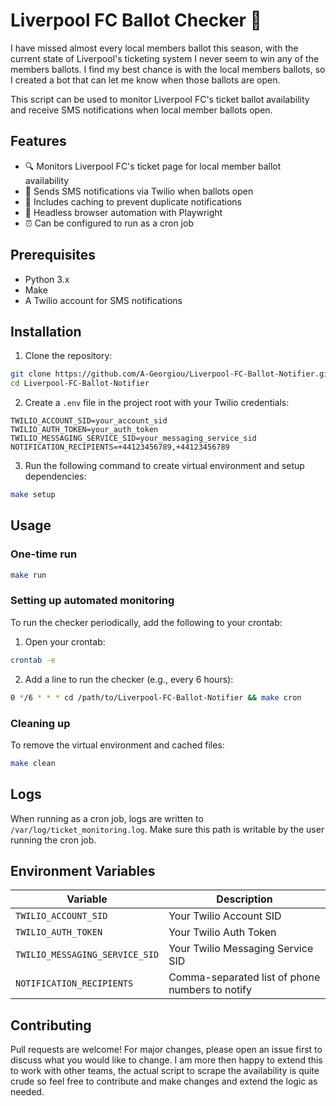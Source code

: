 # Liverpool FC Ballot Checker 🎫

I have missed almost every local members ballot this season, with the current state of Liverpool's ticketing system I never seem to win any of the members ballots. I find my best chance is with the local members ballots, so I created a bot that can let me know when those ballots are open.

This script can be used to monitor Liverpool FC's ticket ballot availability and receive SMS notifications when local member ballots open.

## Features

- 🔍 Monitors Liverpool FC's ticket page for local member ballot availability
- 📱 Sends SMS notifications via Twilio when ballots open
- 🔄 Includes caching to prevent duplicate notifications
- 🤖 Headless browser automation with Playwright
- ⏰ Can be configured to run as a cron job

## Prerequisites

- Python 3.x
- Make
- A Twilio account for SMS notifications

## Installation

1. Clone the repository:
```bash
git clone https://github.com/A-Georgiou/Liverpool-FC-Ballot-Notifier.git
cd Liverpool-FC-Ballot-Notifier
```

2. Create a `.env` file in the project root with your Twilio credentials:
```env
TWILIO_ACCOUNT_SID=your_account_sid
TWILIO_AUTH_TOKEN=your_auth_token
TWILIO_MESSAGING_SERVICE_SID=your_messaging_service_sid
NOTIFICATION_RECIPIENTS=+44123456789,+44123456789
```

3. Run the following command to create virtual environment and setup dependencies:
```bash
make setup
```

## Usage

### One-time run
```bash
make run
```

### Setting up automated monitoring

To run the checker periodically, add the following to your crontab:

1. Open your crontab:
```bash
crontab -e
```

2. Add a line to run the checker (e.g., every 6 hours):
```bash
0 */6 * * * cd /path/to/Liverpool-FC-Ballot-Notifier && make cron
```

### Cleaning up

To remove the virtual environment and cached files:
```bash
make clean
```

## Logs

When running as a cron job, logs are written to `/var/log/ticket_monitoring.log`. Make sure this path is writable by the user running the cron job.

## Environment Variables

| Variable | Description |
|----------|-------------|
| `TWILIO_ACCOUNT_SID` | Your Twilio Account SID |
| `TWILIO_AUTH_TOKEN` | Your Twilio Auth Token |
| `TWILIO_MESSAGING_SERVICE_SID` | Your Twilio Messaging Service SID |
| `NOTIFICATION_RECIPIENTS` | Comma-separated list of phone numbers to notify |

## Contributing

Pull requests are welcome! For major changes, please open an issue first to discuss what you would like to change.
I am more then happy to extend this to work with other teams, the actual script to scrape the availability is quite crude so feel free to contribute and make changes and extend the logic as needed.